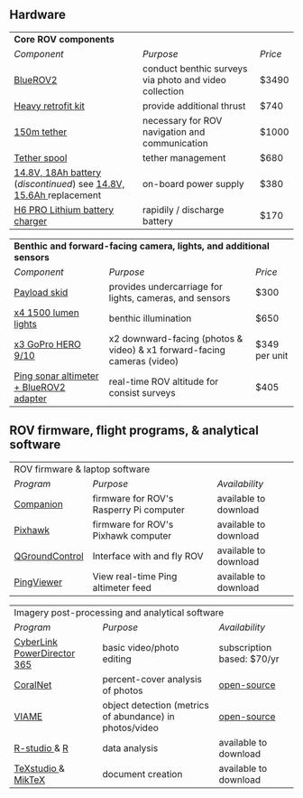 Hardware
---
<table>
  <tr> <td colspan="3"> <b>Core ROV components</b> </td> </tr>
  <tr> <td> <i>Component</i> </td> <td> <i>Purpose</i> </td> <td> <i>Price</i> </td> </tr>
  <tr> <td> <a href="https://bluerobotics.com/store/rov/bluerov2/"> BlueROV2 </a></td> <td> conduct benthic surveys via photo and video collection </td> <td> $3490 </td> </tr>
  <tr> <td> <a href="https://bluerobotics.com/store/rov/bluerov2-upgrade-kits/brov2-heavy-retrofit-r1-rp/"> Heavy retrofit kit </a></td> <td> provide additional thrust </td> <td> $740 </td> </tr>
  <tr> <td> <a href="https://bluerobotics.com/store/cables-connectors/cables/fathom-rov-tether-rov-ready/"> 150m tether </a></td> <td> necessary for ROV navigation and communication </td> <td> $1000 </td> </tr>
  <tr> <td> <a href="https://bluerobotics.com/store/cables-connectors/tether-management/tms-asm-kit-vp/"> Tether spool </a></td> <td> tether management </td> <td> $680 </td> </tr>
  <tr> <td> <a href="https://bluerobotics.com/store/comm-control-power/powersupplies-batteries/battery-li-4s-18ah-r3/"> 14.8V, 18Ah battery </a> (<i>discontinued</i>) see <a href="https://bluerobotics.com/store/comm-control-power/powersupplies-batteries/battery-li-4s-15-6ah/"> 14.8V, 15.6Ah </a> replacement </td> <td> on-board power supply </td> <td> $380 </td> </tr>
  <tr> <td> <a href="https://bluerobotics.com/store/comm-control-power/powersupplies-batteries/battery-charger-h6pro-r1/"> H6 PRO Lithium battery charger </a></td> <td> rapidily / discharge battery </td> <td> $170 </td> </tr>
</table>

<table>
  <tr> <td colspan="3"> <b> Benthic and forward-facing camera, lights, and additional sensors </b> </td> </tr>
  <tr> <td> <i>Component</i> </td> <td> <i>Purpose</i> </td> <td> <i>Price</i> </td> </tr>
  <tr> <td> <a href="https://bluerobotics.com/store/rov/bluerov2-accessories/brov-payload-skid/"> Payload skid </a></td> <td> provides undercarriage for lights, cameras, and sensors </td> <td> $300 </td> </tr>
  <tr> <td> <a href="https://bluerobotics.com/store/thrusters/lights/lumen-sets-r2-rp/"> x4 1500 lumen lights </a></td> <td> benthic illumination </td> <td> $650 </td> </tr>
  <tr> <td> <a href="https://gopro.com/en/us/shop/cameras/hero10-black/CHDHX-101-master.html?option-id=CHDHX-101-master"> x3 GoPro HERO 9/10 </a></td> <td> x2 downward-facing (photos & video) & x1 forward-facing cameras (video) </td> <td> $349 per unit  </td> </tr>
  <tr> <td> <a href="https://bluerobotics.com/store/sensors-sonars-cameras/sonar/ping-sonar-r2-rp/"> Ping sonar altimeter + BlueROV2 adapter </a></td> <td> real-time ROV altitude for consist surveys </td> <td> $405 </td> </tr>
</table>

ROV firmware, flight programs, & analytical software
---

<table>
  <tr> <td colspan="3"> ROV firmware & laptop software </td> </tr>
  <tr> <td> <i>Program</i> </td> <td> <i>Purpose</i> </td> <td> <i>Availability</i> </td> </tr>
  <tr> <td> <a href="https://discuss.bluerobotics.com/t/software-updates/1128"> Companion </a></td> <td> firmware for ROV's Rasperry Pi computer </td> <td> available to download </td> </tr>
  <tr> <td> <a href="https://discuss.bluerobotics.com/t/software-updates/1128"> Pixhawk </a></td> <td> firmware for ROV's Pixhawk computer </td> <td> available to download </td> </tr>
  <tr> <td> <a href="http://qgroundcontrol.com/"> QGroundControl </a></td> <td> Interface with and fly ROV </td> <td> available to download </td> </tr>
  <tr> <td> <a href="https://docs.bluerobotics.com/ping-viewer/"> PingViewer </a></td> <td> View real-time Ping altimeter feed </td> <td> available to download </td> </tr>
</table>

<table>
  <tr> <td colspan="3"> Imagery post-processing and analytical software </td> </tr>
 <tr> <td> <i>Program</i> </td> <td> <i>Purpose</i> </td> <td> <i>Availability</i> </td> </tr>
  <tr> <td> <a href="https://www.cyberlink.com/products/powerdirector-video-editing-software/features_en_US.html"> CyberLink PowerDirector 365 </a></td> <td> basic video/photo editing </td> <td> subscription based: $70/yr </td> </tr>
  <tr> <td> <a href="https://coralnet.ucsd.edu/about/"> CoralNet </a></td> <td> percent-cover analysis of photos </td> <td> <a href="https://github.com/beijbom/coralnet"> open-source </a></td> </tr>
  <tr> <td> <a href="https://www.viametoolkit.org/wp-content/uploads/2020/09/VIAME-AI-Workshop-Aug2020.pdf"> VIAME </a></td> <td> object detection (metrics of abundance) in photos/video </td> <td> <a href="https://github.com/viame/VIAME"> open-source </a> </td> </tr>
  <tr> <td> <a href="https://www.rstudio.com/products/rstudio/download/"> R-studio </a> & <a href="https://www.r-project.org/"> R</a> </a></td> <td> data analysis </td> <td> available to download </td> </tr>
  <tr> <td> <a href="https://www.texstudio.org/"> TeXstudio </a> & <a href="https://miktex.org/"> MikTeX </a></td> <td> document creation </td> <td> available to download </td> </tr>
</table>




